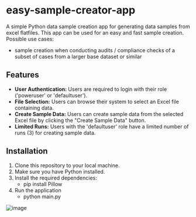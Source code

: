 # easy-sample-creator-app
A simple Python data sample creation app for generating data samples from excel flatfiles.
This app can be used for an easy and fast sample creation.
Possible use cases:
- sample creation when conducting audits / compliance checks of a subset of cases from a larger base dataset or similar


## Features

- **User Authentication:** Users are required to login with their role ('poweruser' or 'defaultuser').
- **File Selection:** Users can browse their system to select an Excel file containing data.
- **Create Sample Data:** Users can create sample data from the selected Excel file by clicking the "Create Sample Data" button.
- **Limited Runs:** Users with the 'defaultuser' role have a limited number of runs (3) for creating sample data.

## Installation

1. Clone this repository to your local machine.
2. Make sure you have Python installed.
3. Install the required dependencies:
   - pip install Pillow
4. Run the application
   - python main.py




![image](https://github.com/MaReiCodeCraftsman/easy-sample-creator-app/assets/157031106/cca29908-c064-452e-ba5e-1cf5fb8d8ca8)
